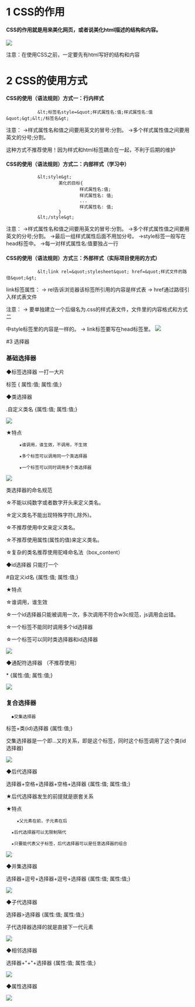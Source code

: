 # 1 CSS的作用

#### CSS的作用就是用来美化网页，或者说美化html描述的结构和内容。
![](images/1.png)

注意：在使用CSS之前，一定要先有html写好的结构和内容

# 2 CSS的使用方式

#### CSS的使用（语法规则）方式一：行内样式
                &lt;标签名style=&quot;样式属性名:值;样式属性名:值&quot;&gt;&lt;/标签名&gt;

注意：
                 →样式属性名和值之间要用英文的冒号:分割。
                →多个样式属性值之间要用英文的分号;分割。

这种方式不推荐使用！因为样式和html标签耦合在一起，不利于后期的维护

#### CSS的使用（语法规则）方式二：内部样式（学习中）
                &lt;style&gt;
                        美化的目标{
                                样式属性名:值;
                                样式属性名: 值;
                                ...
                                样式属性名: 值;
                        }
                &lt;/style&gt;

注意：
                 →样式属性名和值之间要用英文的冒号:分割。
                →多个样式属性值之间要用英文的分号;分割。
                →最后一组样式属性后面不用加分号。
                →style标签一般写在head标签中。
                →每一对样式属性名:值要独占一行

#### CSS的使用（语法规则）方式三：外部样式（实际项目使用的方式）
                &lt;link rel=&quot;stylesheet&quot; href=&quot;样式文件的路径&quot;&gt;

link标签属性：
        → rel告诉浏览器该标签所引用的内容是样式表
        → href通过路径引入样式表文件

注意：
        → 要单独建立一个后缀名为.css的样式表文件，文件里的内容格式和方式二

   中style标签里的内容是一样的。
         → link标签要写在head标签里。
![](images/2.png)

#3 选择器

###  基础选择器

◆标签选择器  一打一大片

标签 { 属性:值; 属性:值;}

◆类选择器

.自定义类名 {属性:值; 属性:值;}

![](images/3.png)

★特点

         ★谁调用，谁生效，不调用，不生效

         ★多个标签可以调用同一个类选择器

         ★一个标签可以同时调用多个类选择器

![](images/4.png)

类选择器的命名规范

  ☆不能以纯数字或者数字开头来定义类名。

  ☆定义类名不能出现特殊字符(\_除外)。

  ☆不推荐使用中文来定义类名。

  ☆不推荐使用属性(属性的值)来定义类名。

  ☆复杂的类名推荐使用驼峰命名法（box\_content）

◆id选择器  只能打一个

#自定义id名 {属性:值; 属性:值;}

  ★特点

☆谁调用，谁生效

☆一个id选择器只能被调用一次，多次调用不符合w3c规范，js调用会出错。

☆一个标签不能同时调用多个id选择器

☆一个标签可以同时类选择器和id选择器

![](images/5.png)

◆通配符选择器 （不推荐使用）

\* {属性:值; 属性:值;}

![](images/6.png)

### 复合选择器

      ◆交集选择器

标签+类(id)选择器 {属性:值;}

交集选择器是一个即...又的关系，即是这个标签，同时这个标签调用了这个类(id选择器)


![](images/7.png)



◆后代选择器

   选择器+空格+选择器+空格+选择器 {属性:值; 属性:值;}

   ★后代选择器发生的前提就是嵌套关系

   ★特点

        ★父元素在前，子元素在后

      ★后代选择器可以无限制隔代

      ★只要能代表父子标签，后代选择器可以是任意选择器的组合

![](images/8.png)



◆并集选择器

选择器+逗号+选择器+逗号+选择器 {属性:值; 属性:值;}

![](images/9.png)



◆子代选择器

选择器&gt;选择器 {属性:值; 属性:值;}

子代选择器选择的就是直接下一代元素

![](images/10.png)

◆相邻选择器

选择器+&quot;+&quot;+选择器 {属性:值; 属性:值;}

![](images/11.png)



◆属性选择器

![](images/12.png)